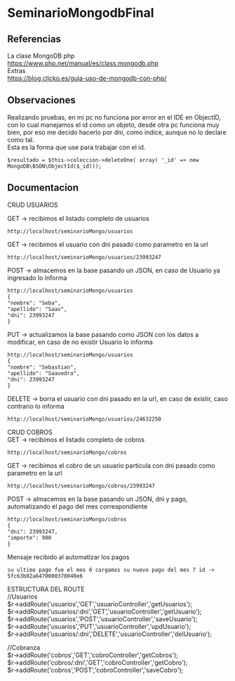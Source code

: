# SeminarioMongodbFinal
## Referencias 
La clase MongoDB php  
https://www.php.net/manual/es/class.mongodb.php  
Extras  
https://blog.clicko.es/guia-uso-de-mongodb-con-php/  

## Observaciones 
Realizando pruebas, en mi pc no funciona por error en el IDE en ObjectID, con lo cual manejamos el id como un objeto, desde otra pc funciona muy bien, por eso me decido hacerlo por dni, como indice, aunque no lo declare como tal.  
Esta es la forma que use para trabajar con el id. 
```
$resultado = $this->coleccion->deleteOne( array( '_id' => new MongoDB\BSON\ObjectId($_id)));
```

## Documentacion  

CRUD USUARIOS  
  
GET -> recibimos el listado completo de usuarios
```
http://localhost/seminarioMongo/usuarios 
```
GET -> recibimos el usuario con dni pasado como parametro en la url
```
http://localhost/seminarioMongo/usuarios/23993247  
```
POST -> almacemos en la base pasando un JSON, en caso de Usuario ya ingresado lo informa
```
http://localhost/seminarioMongo/usuarios
{
"nombre": "Seba",
"apellido": "Saav",
"dni": 23993247
}
```
PUT -> actualizamos la base pasando como JSON con los datos a modificar, en caso de no existir Usuario lo informa
```
http://localhost/seminarioMongo/usuarios
{
"nombre": "Sebastian",
"apellido": "Saavedra",
"dni": 23993247
}
```
DELETE -> borra el usuario con dni pasado en la url, en caso de existir, caso contrario lo informa
```
http://localhost/seminarioMongo/usuarios/24632250  
```
CRUD COBROS  
GET -> recibimos el listado completo de cobros
```
http://localhost/seminarioMongo/cobros 
```
GET -> recibimos el cobro de un usuario particula con dni pasado como parametro en la url
```
http://localhost/seminarioMongo/cobros/23993247
```
POST -> almacemos en la base pasando un JSON, dni y pago, automatizando el pago del mes correspondiente
```
http://localhost/seminarioMongo/cobros
{
"dni": 23993247,
"importe": 900
}
```
Mensaje recibido al automatizar los pagos
```
su ultimo pago fue el mes 6 cargamos su nuevo pago del mes 7 id -> 5fc63b02a6470000370040e6
```
ESTRUCTURA DEL ROUTE  
//Usuarios  
$r->addRoute('usuarios','GET','usuarioController','getUsuarios');  
$r->addRoute('usuarios/:dni','GET','usuarioController','getUsuario');  
$r->addRoute('usuarios','POST','usuarioController','saveUsuario');  
$r->addRoute('usuarios','PUT','usuarioController','updUsuario');  
$r->addRoute('usuarios/:dni','DELETE','usuarioController','delUsuario');  

//Cobranza  
$r->addRoute('cobros','GET','cobroController','getCobros');  
$r->addRoute('cobros/:dni','GET','cobroController','getCobro');  
$r->addRoute('cobros','POST','cobroController','saveCobro');    
